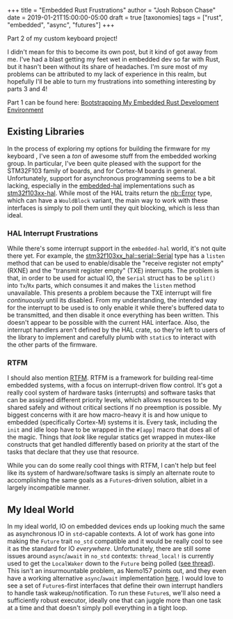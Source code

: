 +++
title = "Embedded Rust Frustrations"
author = "Josh Robson Chase"
date = 2019-01-21T15:00:00-05:00
draft = true
[taxonomies]
tags = ["rust", "embedded", "async", "futures"]
+++

Part 2 of my custom keyboard project!

I didn't mean for this to become its own post, but it kind of got away from
me. I've had a blast getting my feet wet in embedded dev so far with Rust,
but it hasn't been without its share of headaches. I'm sure most of my
problems can be attributed to my lack of experience in this realm, but
hopefully I'll be able to turn my frustrations into something interesting by
parts 3 and 4!

Part 1 can be found here: [Bootstrapping My Embedded Rust Development
Environment](../embedded-bootstrapping/)

<!-- more -->

## Existing Libraries

In the process of exploring my options for building the firmware for my
keyboard , I've seen a *ton* of awesome stuff from the embedded working
group. In particular, I've been quite pleased with the support for the
STM32F103 family of boards, and for Cortex-M boards in general.
Unfortunately, support for asynchronous programming seems to be a bit
lacking, especially in the [embedded-hal] implementations such as
[stm32f103xx-hal]. While most of the HAL traits return the [nb::Error] type,
which can have a `WouldBlock` variant, the main way to work with these
interfaces is simply to poll them until they quit blocking, which is less
than ideal.

[nb::Error]: https://docs.rs/nb/0.1.1/nb/enum.Error.html
[stm32f103xx-hal]: https://github.com/japaric/stm32f103xx-hal
[embedded-hal]: https://docs.rs/embedded-hal

### HAL Interrupt Frustrations

While there's some interrupt support in the `embedded-hal` world,
it's not quite there yet. For example, the [stm32f103xx_hal::serial::Serial][Serial]
type has a `listen` method that can be used to enable/disable the "receive
register not empty" (RXNE) and the "transmit register empty" (TXE)
interrupts. The problem is that, in order to be used for actual IO, the
`Serial` struct has to be `split()` into `Tx`/`Rx` parts, which consumes it
and makes the `listen` method unavailable. This presents a problem because
the TXE interrupt will fire *continuously* until its disabled. From my
understanding, the intended way for the interrupt to be used is to only
enable it while there's buffered data to be transmitted, and then disable it
once everything has been written. This doesn't appear to be possible with the
current HAL interface. Also, the interrupt handlers aren't defined by the HAL
crate, so they're left to users of the library to implement and carefully
plumb with `static`s to interact with the other parts of the firmware.

[Serial]: https://japaric.github.io/stm32f103xx-hal/stm32f103xx_hal/serial/struct.Serial.html

### RTFM

I should also mention [RTFM]. RTFM is a framework for building real-time
embedded systems, with a focus on interrupt-driven flow control. It's got a
really cool system of hardware tasks (interrupts) and software tasks that can
be assigned different priority levels, which allows resources to be shared
safely and without critical sections if no preemption is possible. My biggest
concerns with it are how macro-heavy it is and how unique to embedded
(specifically Cortex-M) systems it is. Every task, including the `init` and
idle loop have to be wrapped in the `#[app]` macro that does all of the
magic. Things that *look* like regular statics get wrapped in mutex-like
constructs that get handled differently based on priority at the start of the
tasks that declare that they use that resource.

[RTFM]: https://github.com/japaric/cortex-m-rtfm

While you can do some really cool things with RTFM, I can't help but feel
like its system of hardware/software tasks is simply an alternate route to
accomplishing the same goals as a `Future`s-driven solution, albiet in a
largely incompatible manner.

## My Ideal World

In my ideal world, IO on embedded devices ends up looking much the same as
asynchronous IO in `std`-capable contexts. A lot of work has gone into making
the `Future` trait `no_std` compatible and it would be really cool to see it
as the standard for IO *everywhere*. Unfortunately, there are still some
issues around `async`/`await` in `no_std` contexts: `thread_local!` is
currently used to get the `LocalWaker` down to the `Future` being polled
([see thread][thread]). This isn't an insurmountable problem, as Nemo157
points out, and they even have a working alternative `async`/`await`
implementation [here][embrio-async]. I would love to see a set of
`Future`s-first interfaces that define their own interrupt handlers to handle
task wakeup/notification. To run these `Future`s, we'll also need a
sufficiently robust executor, ideally one that can juggle more than one task
at a time and that doesn't simply poll everything in a tight loop.

[thread]: https://internals.rust-lang.org/t/pre-rfc-allowing-async-await-in-no-std/8460
[embrio-async]: https://github.com/Nemo157/embrio-rs/tree/master/embrio-async